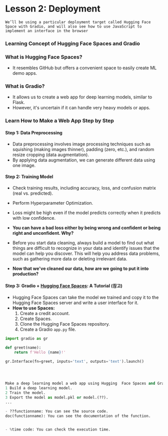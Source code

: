 # Lesson 2: Deployment 
```
We’ll be using a particular deployment target called Hugging Face Space with Gradio, and will also see how to use JavaScript to implement an interface in the browser
```

### Learning Concept of Hugging Face Spaces and Gradio 

### What is Hugging Face Spaces? 
- It resembles GitHub but offers a convenient space to easily create ML demo apps.
  
### What is Gradio? 
- It allows us to create a web app for deep learning models, similar to Flask.
- However, it's uncertain if it can handle very heavy models or apps.

### Learn How to Make a Web App Step by Step 

#### Step 1: Data Preprocessing 
- Data preprocessing involves image processing techniques such as squishing (making images thinner), padding (zero, etc.), and random resize cropping (data augmentation).
- By applying data augmentation, we can generate different data using one image.

#### Step 2: Training Model 
- Check training results, including accuracy, loss, and confusion matrix (real vs. predicted).
- Perform Hyperparameter Optimization.
- Loss might be high even if the model predicts correctly when it predicts with low confidence.
- **You can have a bad loss either by being wrong and confident or being right and unconfident. Why?**
- Before you start data cleaning, always build a model to find out what things are difficult to recognize in your data and identify issues that the model can help you discover. This will help you address data problems, such as gathering more data or deleting irrelevant data.


- **Now that we've cleaned our data, how are we going to put it into production?**

#### Step 3: Gradio + [Hugging Face Spaces](https://huggingface.co/spaces): A Tutorial (참고)
- Hugging Face Spaces can take the model we trained and copy it to the Hugging Face Spaces server and write a user interface for it.
- **How to use Spaces:**
  1. Create a credit account.
  2. Create Spaces.
  3. Clone the Hugging Face Spaces repository.
  4. Create a Gradio `app.py` file.
  
```python
import gradio as gr

def greet(name):
    return f'Hello {name}!'

gr.Interface(fn=greet, inputs='text', outputs='text').launch()




Make a deep learning model a web app using Hugging  Face Spaces and Gradio:
1 Build a deep learning model.
2 Train the model.
3 Export the model as model.pkl or model.(??).
...

- ??functionname: You can see the source code.
doc(functionname): You can see the documentation of the function.


- %time code: You can check the execution time.


